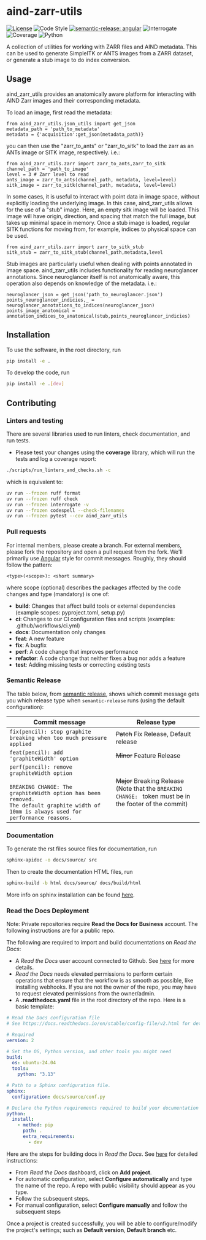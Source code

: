 # aind-zarr-utils

[![License](https://img.shields.io/badge/license-MIT-brightgreen)](LICENSE)
![Code Style](https://img.shields.io/badge/code%20style-black-black)
[![semantic-release: angular](https://img.shields.io/badge/semantic--release-angular-e10079?logo=semantic-release)](https://github.com/semantic-release/semantic-release)
![Interrogate](https://img.shields.io/badge/interrogate-100.0%25-brightgreen)
![Coverage](https://img.shields.io/badge/coverage-100%25-brightgreen?logo=codecov)
![Python](https://img.shields.io/badge/python->=3.10-blue?logo=python)

A collection of utilities for working with ZARR files and AIND metadata. This
can be used to generate SimpleITK or ANTS images from a ZARR dataset, or
generate a stub image to do index conversion.

## Usage
aind_zarr_utils provides an anatomically aware platform for interacting with AIND Zarr images and their corresponding metadata.

To load an image, first read the metadata:
```
from aind_zarr_utils.json_utils import get_json
metadata_path = 'path_to_metadata'
metadata = {'acquisition':get_json(metadata_path)}
```
you can then use the "zarr_to_ants" or "zarr_to_sitk" to load the zarr as an ANTs image or SITK image, respectively. i.e.:
```
from aind_zarr_utils.zarr import zarr_to_ants,zarr_to_sitk
channel_path = 'path_to_image'
level = 3 # Zarr level to read
ants_image = zarr_to_ants(channel_path, metadata, level=level)
sitk_image = zarr_to_sitk(channel_path, metadata, level=level)
```

In some cases, it is useful to interact with point data in image space, without explicitly loading the underlying image. In this case, aind_zarr_utils allows for the use of a "stub" image. Here, an empty sitk image will be loaded. This image will have origin, direction, and spacing that match the full image, but takes up minimal space in memory. Once a stub image is loaded, regular SITK functions for moving from, for example, indices to physical space can be used.

```
from aind_zarr_utils.zarr import zarr_to_sitk_stub
sitk_stub = zarr_to_sitk_stub(channel_path,metadata,level
```

Stub images are particularly useful when dealing with points annotated in image space. aind_zarr_utils includes functionality for reading neuroglancer annotations. Since neuroglancer itself is not anatomically aware, this operation also depends on knowledge of the metadata. i.e.:
```
neuroglancer_json = get_json('path_to_neuroglancer.json')
points_neuroglancer_indicies,_ = neuroglancer_annotations_to_indices(neuroglancer_json)
points_image_anatomical = annotation_indices_to_anatomical(stub,points_neuroglancer_indicies)
```




## Installation
To use the software, in the root directory, run
```bash
pip install -e .
```

To develop the code, run
```bash
pip install -e .[dev]
```

## Contributing

### Linters and testing

There are several libraries used to run linters, check documentation, and run tests.

- Please test your changes using the **coverage** library, which will run the tests and log a coverage report:

```bash
./scripts/run_linters_and_checks.sh -c
```

which is equivalent to:
```bash
uv run --frozen ruff format
uv run --frozen ruff check
uv run --frozen interrogate -v
uv run --frozen codespell --check-filenames
uv run --frozen pytest --cov aind_zarr_utils
```

### Pull requests

For internal members, please create a branch. For external members, please fork the repository and open a pull request from the fork. We'll primarily use [Angular](https://github.com/angular/angular/blob/main/CONTRIBUTING.md#commit) style for commit messages. Roughly, they should follow the pattern:
```text
<type>(<scope>): <short summary>
```

where scope (optional) describes the packages affected by the code changes and type (mandatory) is one of:

- **build**: Changes that affect build tools or external dependencies (example scopes: pyproject.toml, setup.py)
- **ci**: Changes to our CI configuration files and scripts (examples: .github/workflows/ci.yml)
- **docs**: Documentation only changes
- **feat**: A new feature
- **fix**: A bugfix
- **perf**: A code change that improves performance
- **refactor**: A code change that neither fixes a bug nor adds a feature
- **test**: Adding missing tests or correcting existing tests

### Semantic Release

The table below, from [semantic release](https://github.com/semantic-release/semantic-release), shows which commit message gets you which release type when `semantic-release` runs (using the default configuration):

| Commit message                                                                                                                                                                                   | Release type                                                                                                    |
| ------------------------------------------------------------------------------------------------------------------------------------------------------------------------------------------------ | --------------------------------------------------------------------------------------------------------------- |
| `fix(pencil): stop graphite breaking when too much pressure applied`                                                                                                                             | ~~Patch~~ Fix Release, Default release                                                                          |
| `feat(pencil): add 'graphiteWidth' option`                                                                                                                                                       | ~~Minor~~ Feature Release                                                                                       |
| `perf(pencil): remove graphiteWidth option`<br><br>`BREAKING CHANGE: The graphiteWidth option has been removed.`<br>`The default graphite width of 10mm is always used for performance reasons.` | ~~Major~~ Breaking Release <br /> (Note that the `BREAKING CHANGE: ` token must be in the footer of the commit) |

### Documentation
To generate the rst files source files for documentation, run
```bash
sphinx-apidoc -o docs/source/ src
```
Then to create the documentation HTML files, run
```bash
sphinx-build -b html docs/source/ docs/build/html
```
More info on sphinx installation can be found [here](https://www.sphinx-doc.org/en/master/usage/installation.html).

### Read the Docs Deployment
Note: Private repositories require **Read the Docs for Business** account. The following instructions are for a public repo.

The following are required to import and build documentations on *Read the Docs*:
- A *Read the Docs* user account connected to Github. See [here](https://docs.readthedocs.com/platform/stable/guides/connecting-git-account.html) for more details.
- *Read the Docs* needs elevated permissions to perform certain operations that ensure that the workflow is as smooth as possible, like installing webhooks. If you are not the owner of the repo, you may have to request elevated permissions from the owner/admin. 
- A **.readthedocs.yaml** file in the root directory of the repo. Here is a basic template:
```yaml
# Read the Docs configuration file
# See https://docs.readthedocs.io/en/stable/config-file/v2.html for details

# Required
version: 2

# Set the OS, Python version, and other tools you might need
build:
  os: ubuntu-24.04
  tools:
    python: "3.13"

# Path to a Sphinx configuration file.
sphinx:
  configuration: docs/source/conf.py

# Declare the Python requirements required to build your documentation
python:
  install:
    - method: pip
      path: .
      extra_requirements:
        - dev
```

Here are the steps for building docs in *Read the Docs*. See [here](https://docs.readthedocs.com/platform/stable/intro/add-project.html) for detailed instructions:
- From *Read the Docs* dashboard, click on **Add project**.
- For automatic configuration, select **Configure automatically** and type the name of the repo. A repo with public visibility should appear as you type. 
- Follow the subsequent steps.
- For manual configuration, select **Configure manually** and follow the subsequent steps

Once a project is created successfully, you will be able to configure/modify the project's settings; such as **Default version**, **Default branch** etc.
